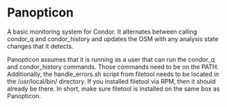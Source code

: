 # Panopticon

A basic monitoring system for Condor. It alternates between calling condor_q and condor_history and updates the OSM with any analysis state changes that it detects.

Panopticon assumes that it is running as a user that can run the condor_q and condor_history commands. Those commands need to be on the PATH. Additionally, the handle_errors.sh script from filetool needs to be located in the /usr/local/bin/ directory. If you installed filetool via RPM, then it should already be there. In short, make sure filetool is installed on the same box as Panopticon.

